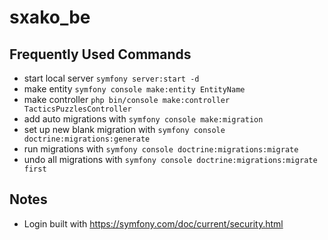 # sxako_be
## Frequently Used Commands
- start local server
`symfony server:start -d`
- make entity 
`symfony console make:entity EntityName`
- make controller `php bin/console make:controller TacticsPuzzlesController`
- add auto migrations with `symfony console make:migration` 
- set up new blank migration with `symfony console doctrine:migrations:generate`
- run migrations with  `symfony console doctrine:migrations:migrate`
- undo all migrations with `symfony console doctrine:migrations:migrate first`

## Notes
- Login built with https://symfony.com/doc/current/security.html